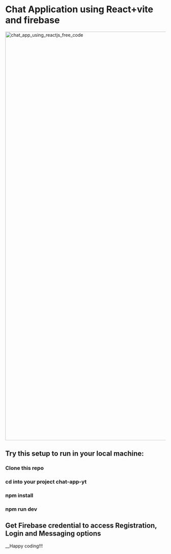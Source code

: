 # Chat Application using React+vite and firebase

<img width="1283" alt="chat_app_using_reactjs_free_code" src="https://github.com/noorjsdivs/chat-app-yt/assets/104062645/0f81e187-17b9-4cf2-86e6-ff0f14bf82ad">


## Try this setup to run in your local machine:

### Clone this repo
### cd into your project chat-app-yt
### npm install
### npm run dev

## Get Firebase credential to access Registration, Login and Messaging options

__Happy coding!!!
